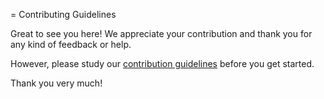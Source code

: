 = Contributing Guidelines

Great to see you here! We appreciate your contribution and thank you for any kind of feedback or help.

However, please study our [contribution guidelines](https://github.com/mojohaus/flatten-maven-plugin/wiki/Contributing) before you get started.

Thank you very much!